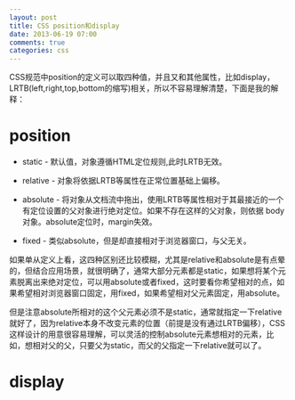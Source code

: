 ```yaml
---
layout: post
title: CSS position和display
date: 2013-06-19 07:00
comments: true
categories: css
---
```


CSS规范中position的定义可以取四种值，并且又和其他属性，比如display，LRTB(left,right,top,bottom的缩写)相关，所以不容易理解清楚，下面是我的解释：

# position

* static - 默认值，对象遵循HTML定位规则,此时LRTB无效。 

* relative - 对象将依据LRTB等属性在正常位置基础上偏移。

* absolute - 将对象从文档流中拖出，使用LRTB等属性相对于其最接近的一个有定位设置的父对象进行绝对定位。如果不存在这样的父对象，则依据 body 对象。absolute定位时，margin失效。

* fixed - 类似absolute，但是却直接相对于浏览器窗口，与父无关。

如果单从定义上看，这四种区别还比较模糊，尤其是relative和absolute是有点晕的，但结合应用场景，就很明确了，通常大部分元素都是static，如果想将某个元素脱离出来绝对定位，可以用absolute或者fixed，这时要看你希望相对的点，如果希望相对浏览器窗口固定，用fixed，如果希望相对父元素固定，用absolute。

但是注意absolute所相对的这个父元素必须不是static，通常就指定一下relative就好了，因为relative本身不改变元素的位置（前提是没有通过LRTB偏移），CSS这样设计的用意很容易理解，可以灵活的控制absolute元素想相对的元素，比如，想相对父的父，只要父为static，而父的父指定一下relative就可以了。

# display



